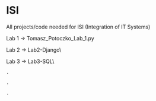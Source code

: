 # ISI
All projects/code needed for ISI (Integration of IT Systems)

Lab 1 -> Tomasz_Potoczko_Lab_1.py

Lab 2 -> Lab2-Django\

Lab 3 -> Lab3-SQL\

    .
    
    .
    
    .
    
